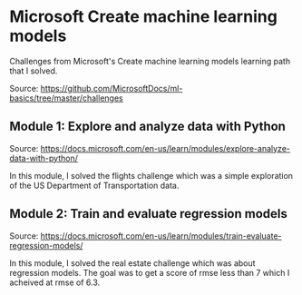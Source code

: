 # Microsoft Create machine learning models
Challenges from Microsoft's Create machine learning models learning path that I solved.

Source: https://github.com/MicrosoftDocs/ml-basics/tree/master/challenges

## Module 1: Explore and analyze data with Python
Source: https://docs.microsoft.com/en-us/learn/modules/explore-analyze-data-with-python/

In this module, I solved the flights challenge which was a simple exploration of the US Department of Transportation data.

## Module 2: Train and evaluate regression models
Source: https://docs.microsoft.com/en-us/learn/modules/train-evaluate-regression-models/

In this module, I solved the real estate challenge which was about regression models. The goal was to get a score of rmse less than 7 which I acheived at rmse of 6.3.
